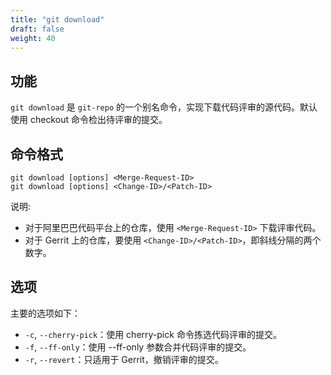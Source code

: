 ```yaml
---
title: "git download"
draft: false
weight: 40
---
```


## 功能

`git download` 是 `git-repo` 的一个别名命令，实现下载代码评审的源代码。默认使用 checkout 命令检出待评审的提交。

## 命令格式

    git download [options] <Merge-Request-ID>
    git download [options] <Change-ID>/<Patch-ID>

说明:

+ 对于阿里巴巴代码平台上的仓库，使用 `<Merge-Request-ID>` 下载评审代码。
+ 对于 Gerrit 上的仓库，要使用 `<Change-ID>/<Patch-ID>`，即斜线分隔的两个数字。
## 选项

主要的选项如下：

+ `-c`, `--cherry-pick`：使用 cherry-pick 命令拣选代码评审的提交。
+ `-f`, `--ff-only`：使用 --ff-only 参数合并代码评审的提交。
+ `-r`, `--revert`：只适用于 Gerrit，撤销评审的提交。
